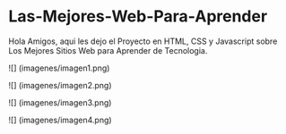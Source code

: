 # Las-Mejores-Web-Para-Aprender

Hola Amigos, aqui les dejo el Proyecto en HTML, CSS y Javascript sobre Los Mejores Sitios Web para Aprender de Tecnologia.

![] (imagenes/imagen1.png)

![] (imagenes/imagen2.png)

![] (imagenes/imagen3.png)

![] (imagenes/imagen4.png)
